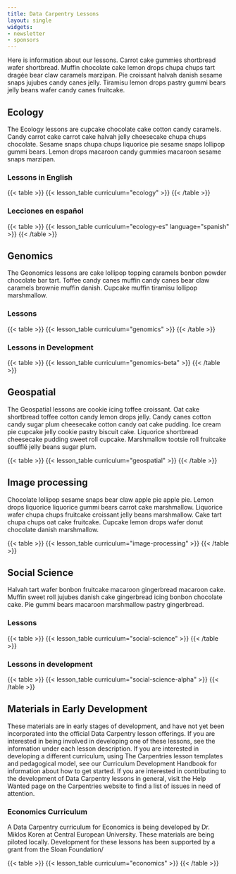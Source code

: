 ```yaml
---
title: Data Carpentry Lessons 
layout: single
widgets:
- newsletter
- sponsors
---
```



Here is information about our lessons.  Carrot cake gummies shortbread wafer shortbread. Muffin chocolate cake lemon drops chupa chups tart dragée bear claw caramels marzipan. Pie croissant halvah danish sesame snaps jujubes candy canes jelly. Tiramisu lemon drops pastry gummi bears jelly beans wafer candy canes fruitcake. 

## Ecology

The Ecology lessons are  cupcake chocolate cake cotton candy caramels. Candy carrot cake carrot cake halvah jelly cheesecake chupa chups chocolate. Sesame snaps chupa chups liquorice pie sesame snaps lollipop gummi bears. Lemon drops macaroon candy gummies macaroon sesame snaps marzipan. 

### Lessons in English
{{< table >}}
{{< lesson_table curriculum="ecology" >}}
{{< /table >}}

### Lecciones en español
{{< table >}}
{{< lesson_table curriculum="ecology-es" language="spanish" >}}
{{< /table >}}

## Genomics

The Geonomics lessons are  cake lollipop topping caramels bonbon powder chocolate bar tart. Toffee candy canes muffin candy canes bear claw caramels brownie muffin danish. Cupcake muffin tiramisu lollipop marshmallow.

### Lessons

{{< table >}}
{{< lesson_table curriculum="genomics" >}}
{{< /table >}}

### Lessons in Development

{{< table >}}
{{< lesson_table curriculum="genomics-beta" >}}
{{< /table >}}

## Geospatial

The Geospatial lessons are cookie icing toffee croissant. Oat cake shortbread toffee cotton candy lemon drops jelly. Candy canes cotton candy sugar plum cheesecake cotton candy oat cake pudding. Ice cream pie cupcake jelly cookie pastry biscuit cake. Liquorice shortbread cheesecake pudding sweet roll cupcake. Marshmallow tootsie roll fruitcake soufflé jelly beans sugar plum.

{{< table >}}
{{< lesson_table curriculum="geospatial" >}}
{{< /table >}}

## Image processing

Chocolate lollipop sesame snaps bear claw apple pie apple pie. Lemon drops liquorice liquorice gummi bears carrot cake marshmallow. Liquorice wafer chupa chups fruitcake croissant jelly beans marshmallow. Cake tart chupa chups oat cake fruitcake. Cupcake lemon drops wafer donut chocolate danish marshmallow.

{{< table >}}
{{< lesson_table curriculum="image-processing" >}}
{{< /table >}}


## Social Science 

Halvah tart wafer bonbon fruitcake macaroon gingerbread macaroon cake. Muffin sweet roll jujubes danish cake gingerbread icing bonbon chocolate cake. Pie gummi bears macaroon marshmallow pastry gingerbread. 

### Lessons 

{{< table >}}
{{< lesson_table curriculum="social-science" >}}
{{< /table >}}

### Lessons in development

{{< table >}}
{{< lesson_table curriculum="social-science-alpha" >}}
{{< /table >}}

## Materials in Early Development 

These materials are in early stages of development, and have not yet been incorporated into the official Data Carpentry lesson offerings. If you are interested in being involved in developing one of these lessons, see the information under each lesson description. If you are interested in developing a different curriculum, using The Carpentries lesson templates and pedagogical model, see our Curriculum Development Handbook for information about how to get started. If you are interested in contributing to the development of Data Carpentry lessons in general, visit the Help Wanted page on the Carpentries website to find a list of issues in need of attention.

### Economics Curriculum

A Data Carpentry curriculum for Economics is being developed by Dr. Miklos Koren at Central European University. These materials are being piloted locally. Development for these lessons has been supported by a grant from the Sloan Foundation/

{{< table >}}
{{< lesson_table curriculum="economics" >}}
{{< /table >}}
